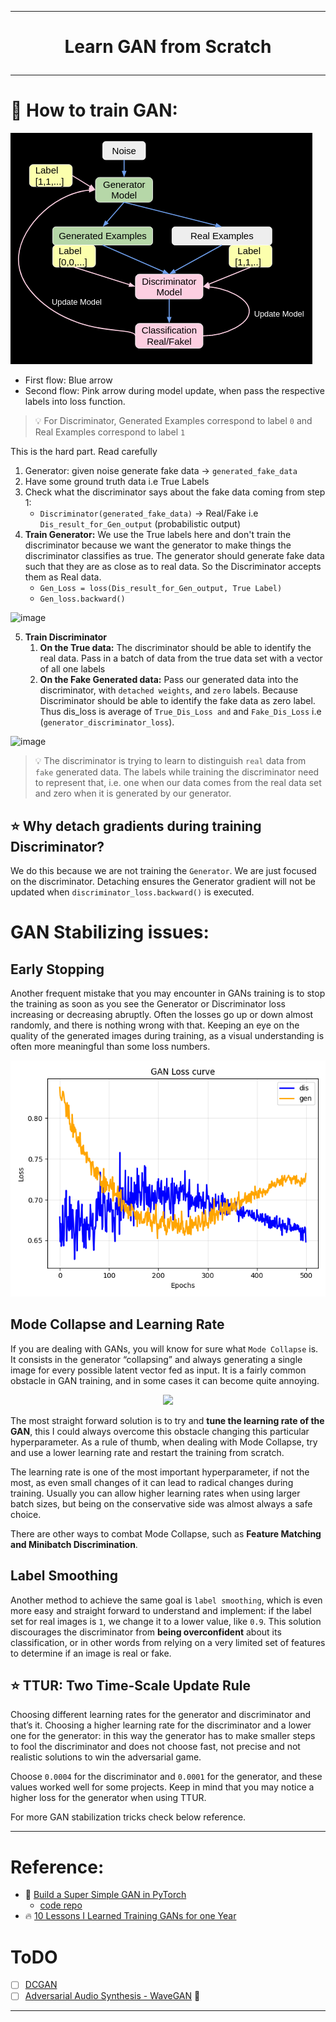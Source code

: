 
---

<h1 align="center">
  
  Learn GAN from Scratch

</h1>

----

# 💬 How to train GAN:

![image](assets/architecture_gan.png)

- First flow: Blue arrow
- Second flow: Pink arrow during model update, when pass the respective labels into loss function. 

> :bulb: For Discriminator, Generated Examples correspond to label `0` and Real Examples correspond to label `1` 

This is the hard part. Read carefully

1. Generator: given noise generate fake data -> `generated_fake_data`
2. Have some ground truth data i.e True Labels
3. Check what the discriminator says about the fake data coming from step 1: 
    - `Discriminator(generated_fake_data)` -> Real/Fake i.e `Dis_result_for_Gen_output` (probabilistic output)
4. **Train Generator:**  We use the True labels here and don't train the discriminator because we want the generator to make things the discriminator classifies as true. The generator should generate fake data such that they are as close as to real data. So the Discriminator accepts them as Real data. 
    - `Gen_Loss = loss(Dis_result_for_Gen_output, True Label)`
    - `Gen_loss.backward()`

![image](https://i.imgur.com/lAXDH37.png)

5. **Train Discriminator** 
   1. **On the True data:** The discriminator should be able to identify the real data. Pass in a batch of data from the true data set with a vector of all one labels
   2. **On the Fake Generated data:** Pass our generated data into the discriminator, with `detached weights`, and `zero` labels. Because Discriminator should be able to identify the fake data as zero label. Thus dis_loss is average of `True_Dis_Loss and` and `Fake_Dis_Loss` i.e (`generator_discriminator_loss`).

![image](https://i.imgur.com/TLTMe3r.png)

> :bulb: The discriminator is trying to learn to distinguish `real` data from `fake` generated data. The labels while training the discriminator need to represent that, i.e. one when our data comes from the real data set and zero when it is generated by our generator.

## :star: Why detach gradients during training Discriminator?

We do this because we are not training the `Generator`. We are just focused on the discriminator. Detaching ensures the Generator gradient will not be updated when  `discriminator_loss.backward()` is executed.

# GAN Stabilizing issues:

## Early Stopping

Another frequent mistake that you may encounter in GANs training is to stop the training as soon as you see the Generator or Discriminator loss increasing or decreasing abruptly. Often the losses go up or down almost randomly, and there is nothing wrong with that. Keeping an eye on the quality of the generated images during training, as a visual understanding is often more meaningful than some loss numbers.

![image](output/loss_curve.png)

## Mode Collapse and Learning Rate

If you are dealing with GANs, you will know for sure what `Mode Collapse` is. It consists in the generator “collapsing” and always generating a single image for every possible latent vector fed as input. It is a fairly common obstacle in GAN training, and in some cases it can become quite annoying.

<center>

<img src="https://miro.medium.com/max/225/1*C4y06fLsx3dlANnUAmMbpQ.jpeg" width="300">

</center>

The most straight forward solution is to try and **tune the learning rate of the GAN**, this I could always overcome this obstacle changing this particular hyperparameter. As a rule of thumb, when dealing with Mode Collapse, try and use a lower learning rate and restart the training from scratch.

The learning rate is one of the most important hyperparameter, if not the most, as even small changes of it can lead to radical changes during training. Usually you can allow higher learning rates when using larger batch sizes, but being on the conservative side was almost always a safe choice.

There are other ways to combat Mode Collapse, such as **Feature Matching and Minibatch Discrimination**.

## Label Smoothing

Another method to achieve the same goal is `label smoothing`, which is even more easy and straight forward to understand and implement: if the label set for real images is `1`, we change it to a lower value, like `0.9`. This solution discourages the discriminator from **being overconfident** about its classification, or in other words from relying on a very limited set of features to determine if an image is real or fake. 

## :star: TTUR: Two Time-Scale Update Rule

Choosing different learning rates for the generator and discriminator and that’s it. Choosing a higher learning rate for the discriminator and a lower one for the generator: in this way the generator has to make smaller steps to fool the discriminator and does not choose fast, not precise and not realistic solutions to win the adversarial game. 

Choose `0.0004` for the discriminator and `0.0001` for the generator, and these values worked well for some projects. Keep in mind that you may notice a higher loss for the generator when using TTUR.

For more GAN stabilization tricks check below reference.

----

# Reference:

- :rocket: [Build a Super Simple GAN in PyTorch](https://towardsdatascience.com/build-a-super-simple-gan-in-pytorch-54ba349920e4)
  - [code repo](https://github.com/nbertagnolli/pytorch-simple-gan)
- :fire: [10 Lessons I Learned Training GANs for one Year](https://towardsdatascience.com/10-lessons-i-learned-training-generative-adversarial-networks-gans-for-a-year-c9071159628)

# ToDO

- [ ] [DCGAN](https://pytorch.org/tutorials/beginner/dcgan_faces_tutorial.html)
- [ ] [Adversarial Audio Synthesis - WaveGAN](https://paperswithcode.com/paper/adversarial-audio-synthesis) :rocket:

---


